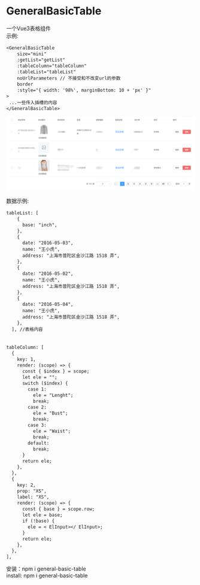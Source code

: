 # GeneralBasicTable

一个Vue3表格组件 <br/>
示例:

    <GeneralBasicTable
        size="mini"
        :getList="getList"
        :tableColumn="tableColumn"
        :tableList="tableList"
        noUrlParameters // 不接受和不改变url的参数
        border
        :style="{ width: '98%', marginBottom: 10 + 'px' }"
    >
     ...一些传入插槽的内容
    </GeneralBasicTable>

![image](https://raw.githubusercontent.com/Alan1034/PicturesServer/main/PicGo_imgs/202108231121814.png?token=AICSKHTT6CTUIOLWOWTTICTBEMNFK)

数据示例:

    tableList: [
        {
          base: "inch",
        },
        {
          date: "2016-05-03",
          name: "王小虎",
          address: "上海市普陀区金沙江路 1518 弄",
        },
        {
          date: "2016-05-02",
          name: "王小虎",
          address: "上海市普陀区金沙江路 1518 弄",
        },
        {
          date: "2016-05-04",
          name: "王小虎",
          address: "上海市普陀区金沙江路 1518 弄",
        },
      ], //表格内容


    tableColumn: [
      {
        key: 1,
        render: (scope) => {
          const { $index } = scope;
          let ele = "";
          switch ($index) {
            case 1:
              ele = "Lenght";
              break;
            case 2:
              ele = "Bust";
              break;
            case 3:
              ele = "Waist";
              break; 
            default:
              break;
          }
          return ele;
        },
      },
      {
        key: 2,
        prop: "XS",
        label: "XS",
        render: (scope) => {
          const { base } = scope.row;
          let ele = base;
          if (!base) {
            ele = < ElInput></ ElInput>;
          }
          return ele;
        },
      },
    ],

安装：npm i general-basic-table<br/>
install: npm i general-basic-table